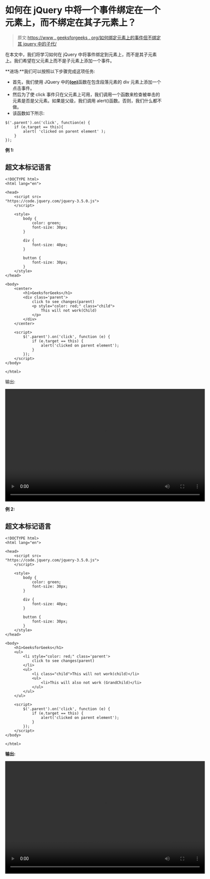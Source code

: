 # 如何在 jQuery 中将一个事件绑定在一个元素上，而不绑定在其子元素上？

> 原文:[https://www . geeksforgeeks . org/如何绑定元素上的事件但不绑定其 jquery 中的子代/](https://www.geeksforgeeks.org/how-to-bind-an-event-on-an-element-but-not-on-its-children-in-jquery/)

在本文中，我们将学习如何在 jQuery 中将事件绑定到元素上，而不是其子元素上。我们希望在父元素上而不是子元素上添加一个事件。

**进场:**我们可以按照以下步骤完成这项任务:

*   首先，我们使用 JQuery 中的[**(on)**](https://www.geeksforgeeks.org/jquery-on-with-examples/)函数在包含段落元素的 div 元素上添加一个点击事件。
*   然后为了使 click 事件只在父元素上可用，我们调用一个函数来检查被单击的元素是否是父元素。如果是父级，我们调用 alert()函数。否则，我们什么都不做。
*   该函数如下所示:

```
$('.parent').on('click', function(e) {
    if (e.target == this){
        alert( 'clicked on parent element' );
    }
});
```

**例 1:**

## 超文本标记语言

```
<!DOCTYPE html>
<html lang="en">

<head>
    <script src=
"https://code.jquery.com/jquery-3.5.0.js">
    </script>

    <style>
        body {
            color: green;
            font-size: 30px;
        }

        div {
            font-size: 40px;
        }

        button {
            font-size: 30px;
        }
    </style>
</head>

<body>
    <center>
        <h1>GeeksforGeeks</h1>
        <div class='parent'>
            click to see changes(parent)
            <p style="color: red;" class="child">
                This will not work(Child)
            </p>
        </div>
    </center>

    <script>
        $('.parent').on('click', function (e) {
            if (e.target == this) {
                alert('clicked on parent element');
            }
        });
    </script>
</body>

</html>
```

输出:

<video class="wp-video-shortcode" id="video-621732-1" width="640" height="360" preload="metadata" controls=""><source type="video/mp4" src="https://media.geeksforgeeks.org/wp-content/uploads/20210527172836/bandicam-2021-05-27-17-26-32-026.mp4?_=1">[https://media.geeksforgeeks.org/wp-content/uploads/20210527172836/bandicam-2021-05-27-17-26-32-026.mp4](https://media.geeksforgeeks.org/wp-content/uploads/20210527172836/bandicam-2021-05-27-17-26-32-026.mp4)</video>

**例 2:**

## 超文本标记语言

```
<!DOCTYPE html>
<html lang="en">

<head>
    <script src=
"https://code.jquery.com/jquery-3.5.0.js">
    </script>

    <style>
        body {
            color: green;
            font-size: 30px;
        }

        div {
            font-size: 40px;
        }

        button {
            font-size: 30px;
        }
    </style>
</head>

<body>
    <h1>GeeksforGeeks</h1>
    <ul>
        <li style="color: red;" class='parent'>
            click to see changes(parent)
        </li>
        <ul>
            <li class="child">This will not work(child)</li>
            <ul>
                <li>This will also not work (GrandChild)</li>
            </ul>
        </ul>
    </ul>

    <script>
        $('.parent').on('click', function (e) {
            if (e.target == this) {
                alert('clicked on parent element');
            }
        });
    </script>
</body>

</html>
```

**输出:**

<video class="wp-video-shortcode" id="video-621732-2" width="640" height="360" preload="metadata" controls=""><source type="video/mp4" src="https://media.geeksforgeeks.org/wp-content/uploads/20210611194100/bandicam-2021-06-11-19-39-34-052.mp4?_=2">[https://media.geeksforgeeks.org/wp-content/uploads/20210611194100/bandicam-2021-06-11-19-39-34-052.mp4](https://media.geeksforgeeks.org/wp-content/uploads/20210611194100/bandicam-2021-06-11-19-39-34-052.mp4)</video>